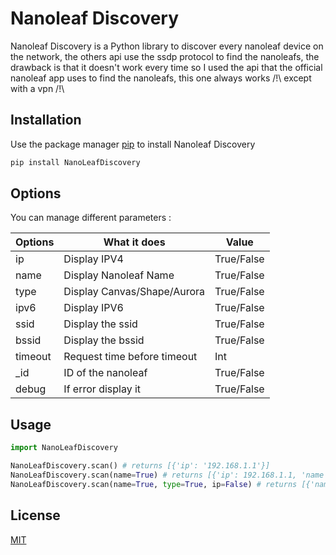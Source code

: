 # Nanoleaf Discovery

Nanoleaf Discovery is a Python library to discover every nanoleaf device on the network, the others api use the ssdp protocol to find the nanoleafs, the drawback is that it doesn't work every time so I used the api that the official nanoleaf app uses to find the nanoleafs, this one always works /!\ except with a vpn /!\

## Installation

Use the package manager [pip](https://pip.pypa.io/en/stable/) to install Nanoleaf Discovery

```bash
pip install NanoLeafDiscovery
```

## Options
You can manage different parameters :

| Options | What it does | Value |
| ------- | ------------ | ------- |
| ip | Display IPV4 | True/False |
| name | Display Nanoleaf Name | True/False |
| type | Display Canvas/Shape/Aurora | True/False |
| ipv6 | Display IPV6 | True/False |
| ssid | Display the ssid | True/False |
| bssid | Display the bssid | True/False |
| timeout | Request time before timeout | Int |
| _id | ID of the nanoleaf | True/False |
| debug | If error display it  | True/False |

## Usage

```python
import NanoLeafDiscovery

NanoLeafDiscovery.scan() # returns [{'ip': '192.168.1.1'}]
NanoLeafDiscovery.scan(name=True) # returns [{'ip': 192.168.1.1, 'name': 'Canvas-f77e'}]
NanoLeafDiscovery.scan(name=True, type=True, ip=False) # returns [{'name': 'Canvas-f77e', 'type':'Canvas-f77e'}]
```

## License
[MIT](https://choosealicense.com/licenses/mit/)